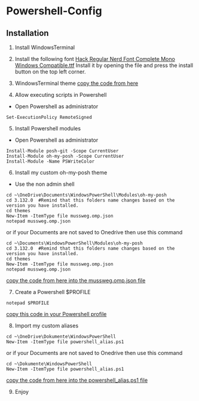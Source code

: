 # Powershell-Config
 
## Installation
1. Install WindowsTerminal
&nbsp;
2. Install the following font
[Hack Regular Nerd Font Complete Mono Windows Compatible.ttf](https://github.com/ryanoasis/nerd-fonts)
Install it by opening the file and press the install button on the top left corner.
&nbsp;

3. WindowsTerminal theme
[copy the code from here](https://github.com/LucaKuechler/Powershell-Config/blob/master/Config/settings.json)
&nbsp;

4. Allow executing scripts in Powershell
* Open Powershell as administrator
```
Set-ExecutionPolicy RemoteSigned
```

5. Install Powershell modules
* Open Powershell as administrator
```
Install-Module posh-git -Scope CurrentUser
Install-Module oh-my-posh -Scope CurrentUser
Install-Module -Name PSWriteColor
```

6. Install my custom oh-my-posh theme
* Use the non admin shell
```
cd ~\OneDrive\Documents\WindowsPowerShell\Modules\oh-my-posh
cd 3.132.0  #Remind that this folders name changes based on the version you have installed.
cd themes
New-Item -ItemType file mussweg.omp.json
notepad mussweg.omp.json
```
or if your Documents are not saved to Onedrive then use this command
```
cd ~\Documents\WindowsPowerShell\Modules\oh-my-posh
cd 3.132.0  #Remind that this folders name changes based on the version you have installed.
cd themes
New-Item -ItemType file mussweg.omp.json
notepad mussweg.omp.json
```
[copy the code from here into the mussweg.omp.json file](https://github.com/LucaKuechler/Powershell-Config/blob/master/Config/mussweg.omp.json)
&nbsp;

7. Create a Powershell $PROFILE
```
notepad $PROFILE
```
[copy this code in your Powershell profile](https://github.com/LucaKuechler/Powershell-Config/blob/master/Config/Microsoft.PowerShell_profile.ps1)


8. Import my custom aliases
```
cd ~\OneDrive\Dokumente\WindowsPowerShell
New-Item -ItemType file powershell_alias.ps1
```

or if your Documents are not saved to Onedrive then use this command

```
cd ~\Dokumente\WindowsPowerShell
New-Item -ItemType file powershell_alias.ps1
```

[copy the code from here into the powershell_alias.ps1 file](https://github.com/LucaKuechler/Powershell-Config/blob/master/Config/powershell_alias.ps1)

9. Enjoy